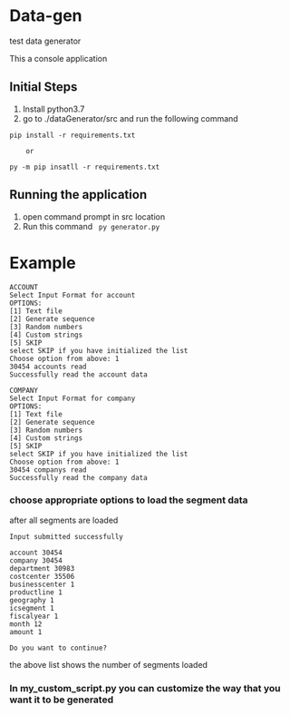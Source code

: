 # Data-gen
test data generator

This a console application

## Initial Steps

1. Install python3.7
2. go to ./dataGenerator/src and run the following command

  ```pip install -r requirements.txt```
  
        or
        
  ```py -m pip insatll -r requirements.txt```
  
 ## Running the application
 1. open command prompt in src location
 2. Run this command
 ``` py generator.py```
 
 # Example
 ```
ACCOUNT
Select Input Format for account
OPTIONS:
 [1] Text file
 [2] Generate sequence
 [3] Random numbers
 [4] Custom strings
 [5] SKIP
select SKIP if you have initialized the list
Choose option from above: 1
30454 accounts read
Successfully read the account data

COMPANY
Select Input Format for company
OPTIONS:
 [1] Text file
 [2] Generate sequence
 [3] Random numbers
 [4] Custom strings
 [5] SKIP
select SKIP if you have initialized the list
Choose option from above: 1
30454 companys read
Successfully read the company data
 ```
### choose appropriate options to load the segment data
after all segments are loaded

```
Input submitted successfully

account 30454
company 30454
department 30983
costcenter 35506
businesscenter 1
productline 1
geography 1
icsegment 1
fiscalyear 1
month 12
amount 1

Do you want to continue?
```

the above list shows the number of segments loaded

### In my_custom_script.py you can customize the way that you want it to be generated

 
 
 
